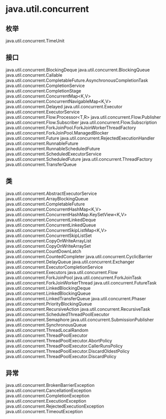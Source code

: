# java.util.concurrent

## 枚举

java.util.concurrent.TimeUnit

## 接口

java.util.concurrent.BlockingDeque<E>
java.util.concurrent.BlockingQueue<E>
java.util.concurrent.Callable<V>
java.util.concurrent.CompletableFuture.AsynchronousCompletionTask
java.util.concurrent.CompletionService<V>
java.util.concurrent.CompletionStage<T>
java.util.concurrent.ConcurrentMap<K,V>
java.util.concurrent.ConcurrentNavigableMap<K,V>
java.util.concurrent.Delayed
java.util.concurrent.Executor
java.util.concurrent.ExecutorService
java.util.concurrent.Flow.Processor<T,R>
java.util.concurrent.Flow.Publisher<T>
java.util.concurrent.Flow.Subscriber<T>
java.util.concurrent.Flow.Subscription
java.util.concurrent.ForkJoinPool.ForkJoinWorkerThreadFactory
java.util.concurrent.ForkJoinPool.ManagedBlocker
java.util.concurrent.Future<V>
java.util.concurrent.RejectedExecutionHandler
java.util.concurrent.RunnableFuture<V>
java.util.concurrent.RunnableScheduledFuture<V>
java.util.concurrent.ScheduledExecutorService
java.util.concurrent.ScheduledFuture<V>
java.util.concurrent.ThreadFactory
java.util.concurrent.TransferQueue<E>

## 类

java.util.concurrent.AbstractExecutorService
java.util.concurrent.ArrayBlockingQueue<E>
java.util.concurrent.CompletableFuture<T>
java.util.concurrent.ConcurrentHashMap<K,V>
java.util.concurrent.ConcurrentHashMap.KeySetView<K,V>
java.util.concurrent.ConcurrentLinkedDeque<E>
java.util.concurrent.ConcurrentLinkedQueue<E>
java.util.concurrent.ConcurrentSkipListMap<K,V>
java.util.concurrent.ConcurrentSkipListSet<E>
java.util.concurrent.CopyOnWriteArrayList<E>
java.util.concurrent.CopyOnWriteArraySet<E>
java.util.concurrent.CountDownLatch
java.util.concurrent.CountedCompleter<T>
java.util.concurrent.CyclicBarrier
java.util.concurrent.DelayQueue<E extends Delayed>
java.util.concurrent.Exchanger<V>
java.util.concurrent.ExecutorCompletionService<V>
java.util.concurrent.Executors
java.util.concurrent.Flow
java.util.concurrent.ForkJoinPool
java.util.concurrent.ForkJoinTask<V>
java.util.concurrent.ForkJoinWorkerThread
java.util.concurrent.FutureTask<V>
java.util.concurrent.LinkedBlockingDeque<E>
java.util.concurrent.LinkedBlockingQueue<E>
java.util.concurrent.LinkedTransferQueue<E>
java.util.concurrent.Phaser
java.util.concurrent.PriorityBlockingQueue<E>
java.util.concurrent.RecursiveAction
java.util.concurrent.RecursiveTask<V>
java.util.concurrent.ScheduledThreadPoolExecutor
java.util.concurrent.Semaphore
java.util.concurrent.SubmissionPublisher<T>
java.util.concurrent.SynchronousQueue<E>
java.util.concurrent.ThreadLocalRandom
java.util.concurrent.ThreadPoolExecutor
java.util.concurrent.ThreadPoolExecutor.AbortPolicy
java.util.concurrent.ThreadPoolExecutor.CallerRunsPolicy
java.util.concurrent.ThreadPoolExecutor.DiscardOldestPolicy
java.util.concurrent.ThreadPoolExecutor.DiscardPolicy

## 异常

java.util.concurrent.BrokenBarrierException
java.util.concurrent.CancellationException
java.util.concurrent.CompletionException
java.util.concurrent.ExecutionException
java.util.concurrent.RejectedExecutionException
java.util.concurrent.TimeoutException




